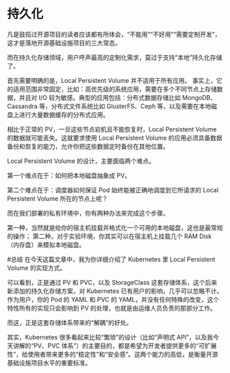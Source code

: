 # 持久化

凡是鼓捣过开源项目的读者应该都有所体会，“不能用”“不好用”“需要定制开发”，这才是落地开源基础设施项目的三大常态。

而在持久化存储领域，用户呼声最高的定制化需求，莫过于支持“本地”持久化存储了。

首先需要明确的是，Local Persistent Volume 并不适用于所有应用。
事实上，它的适用范围非常固定，比如：高优先级的系统应用，需要在多个不同节点上存储数据，并且对 I/O 较为敏感。典型的应用包括：分布式数据存储比如 MongoDB、Cassandra 等，分布式文件系统比如 GlusterFS、Ceph 等，以及需要在本地磁盘上进行大量数据缓存的分布式应用。

相比于正常的 PV，一旦这些节点宕机且不能恢复时，Local Persistent Volume 的数据就可能丢失。这就要求使用 Local Persistent Volume 的应用必须具备数据备份和恢复的能力，允许你把这些数据定时备份在其他位置。

Local Persistent Volume 的设计，主要面临两个难点。

第一个难点在于：如何把本地磁盘抽象成 PV。

第二个难点在于：调度器如何保证 Pod 始终能被正确地调度到它所请求的 Local Persistent Volume 所在的节点上呢？


而在我们部署的私有环境中，你有两种办法来完成这个步骤。

第一种，当然就是给你的宿主机挂载并格式化一个可用的本地磁盘，这也是最常规的操作；
第二种，对于实验环境，你其实可以在宿主机上挂载几个 RAM Disk（内存盘）来模拟本地磁盘。


#总结
在今天这篇文章中，我为你详细介绍了 Kubernetes 里 Local Persistent Volume 的实现方式。

可以看到，正是通过 PV 和 PVC，以及 StorageClass 这套存储体系，这个后来新添加的持久化存储方案，对 Kubernetes 已有用户的影响，几乎可以忽略不计。作为用户，你的 Pod 的 YAML 和 PVC 的 YAML，并没有任何特殊的改变，这个特性所有的实现只会影响到 PV 的处理，也就是由运维人员负责的那部分工作。

而这，正是这套存储体系带来的“解耦”的好处。

其实，Kubernetes 很多看起来比较“繁琐”的设计（比如“声明式 API”，以及我今天讲解的“PV、PVC 体系”）的主要目的，都是希望为开发者提供更多的“可扩展性”，给使用者带来更多的“稳定性”和“安全感”。这两个能力的高低，是衡量开源基础设施项目水平的重要标准。